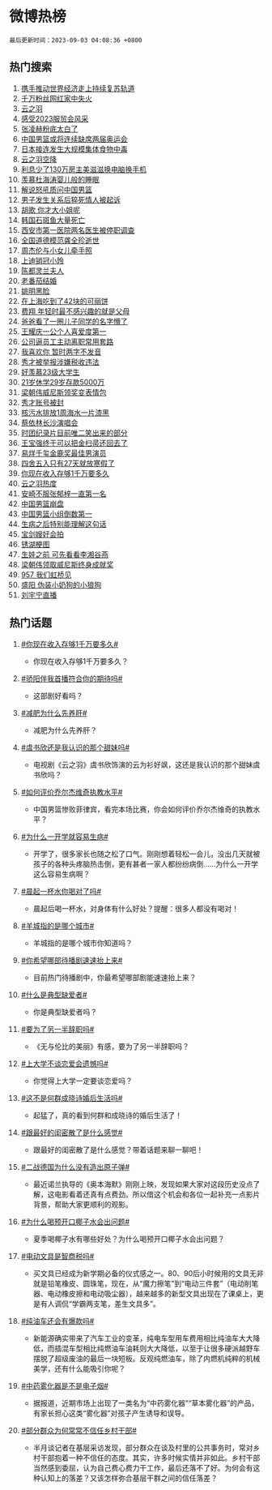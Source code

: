 # 微博热榜

`最后更新时间：2023-09-03 04:08:36 +0800`

## 热门搜索

1. [携手推动世界经济走上持续复苏轨道](https://m.weibo.cn/search?containerid=100103type%3D1%26t%3D10%26q%3D%23%E6%90%BA%E6%89%8B%E6%8E%A8%E5%8A%A8%E4%B8%96%E7%95%8C%E7%BB%8F%E6%B5%8E%E8%B5%B0%E4%B8%8A%E6%8C%81%E7%BB%AD%E5%A4%8D%E8%8B%8F%E8%BD%A8%E9%81%93%23&stream_entry_id=51&isnewpage=1&extparam=seat%3D1%26cate%3D10103%26dgr%3D0%26stream_entry_id%3D51%26c_type%3D51%26pos%3D0%26filter_type%3Drealtimehot%26display_time%3D1693685314%26pre_seqid%3D169368531464802721683&luicode=10000011&lfid=106003type%253D25%2526t%253D3%2526disable_hot%253D1%2526filter_type%253Drealtimehot)
1. [千万粉丝网红家中失火](https://m.weibo.cn/search?containerid=100103type%3D1%26t%3D10%26q%3D%23%E5%8D%83%E4%B8%87%E7%B2%89%E4%B8%9D%E7%BD%91%E7%BA%A2%E5%AE%B6%E4%B8%AD%E5%A4%B1%E7%81%AB%23&stream_entry_id=31&isnewpage=1&extparam=seat%3D1%26band_rank%3D1%26stream_entry_id%3D31%26lcate%3D5001%26c_type%3D31%26pos%3D0%26flag%3D2%26dgr%3D0%26q%3D%2523%25E5%258D%2583%25E4%25B8%2587%25E7%25B2%2589%25E4%25B8%259D%25E7%25BD%2591%25E7%25BA%25A2%25E5%25AE%25B6%25E4%25B8%25AD%25E5%25A4%25B1%25E7%2581%25AB%2523%26cate%3D5001%26realpos%3D1%26filter_type%3Drealtimehot%26display_time%3D1693685314%26pre_seqid%3D169368531464802721683&luicode=10000011&lfid=106003type%253D25%2526t%253D3%2526disable_hot%253D1%2526filter_type%253Drealtimehot)
1. [云之羽](https://m.weibo.cn/search?containerid=100103type%3D1%26t%3D10%26q%3D%E4%BA%91%E4%B9%8B%E7%BE%BD&stream_entry_id=31&isnewpage=1&extparam=seat%3D1%26band_rank%3D2%26stream_entry_id%3D31%26lcate%3D5001%26c_type%3D31%26pos%3D1%26flag%3D16%26dgr%3D0%26q%3D%25E4%25BA%2591%25E4%25B9%258B%25E7%25BE%25BD%26cate%3D5001%26realpos%3D2%26filter_type%3Drealtimehot%26display_time%3D1693685314%26pre_seqid%3D169368531464802721683&luicode=10000011&lfid=106003type%253D25%2526t%253D3%2526disable_hot%253D1%2526filter_type%253Drealtimehot)
1. [感受2023服贸会风采](https://m.weibo.cn/search?containerid=100103type%3D1%26t%3D10%26q%3D%23%E6%84%9F%E5%8F%972023%E6%9C%8D%E8%B4%B8%E4%BC%9A%E9%A3%8E%E9%87%87%23&stream_entry_id=31&isnewpage=1&extparam=seat%3D1%26band_rank%3D3%26stream_entry_id%3D31%26lcate%3D5001%26c_type%3D31%26pos%3D2%26flag%3D0%26dgr%3D0%26q%3D%2523%25E6%2584%259F%25E5%258F%25972023%25E6%259C%258D%25E8%25B4%25B8%25E4%25BC%259A%25E9%25A3%258E%25E9%2587%2587%2523%26cate%3D5001%26realpos%3D3%26filter_type%3Drealtimehot%26display_time%3D1693685314%26pre_seqid%3D169368531464802721683&luicode=10000011&lfid=106003type%253D25%2526t%253D3%2526disable_hot%253D1%2526filter_type%253Drealtimehot)
1. [张凌赫粉底太白了](https://m.weibo.cn/search?containerid=100103type%3D1%26t%3D10%26q%3D%E5%BC%A0%E5%87%8C%E8%B5%AB%E7%B2%89%E5%BA%95%E5%A4%AA%E7%99%BD%E4%BA%86&stream_entry_id=31&isnewpage=1&extparam=seat%3D1%26band_rank%3D4%26stream_entry_id%3D31%26lcate%3D5001%26c_type%3D31%26pos%3D3%26flag%3D0%26dgr%3D0%26q%3D%25E5%25BC%25A0%25E5%2587%258C%25E8%25B5%25AB%25E7%25B2%2589%25E5%25BA%2595%25E5%25A4%25AA%25E7%2599%25BD%25E4%25BA%2586%26cate%3D5001%26realpos%3D4%26filter_type%3Drealtimehot%26display_time%3D1693685314%26pre_seqid%3D169368531464802721683&luicode=10000011&lfid=106003type%253D25%2526t%253D3%2526disable_hot%253D1%2526filter_type%253Drealtimehot)
1. [中国男篮或将连续缺席两届奥运会](https://m.weibo.cn/search?containerid=100103type%3D1%26t%3D10%26q%3D%23%E4%B8%AD%E5%9B%BD%E7%94%B7%E7%AF%AE%E6%88%96%E5%B0%86%E8%BF%9E%E7%BB%AD%E7%BC%BA%E5%B8%AD%E4%B8%A4%E5%B1%8A%E5%A5%A5%E8%BF%90%E4%BC%9A%23&stream_entry_id=31&isnewpage=1&extparam=seat%3D1%26band_rank%3D5%26stream_entry_id%3D31%26lcate%3D5001%26c_type%3D31%26pos%3D4%26flag%3D0%26dgr%3D0%26q%3D%2523%25E4%25B8%25AD%25E5%259B%25BD%25E7%2594%25B7%25E7%25AF%25AE%25E6%2588%2596%25E5%25B0%2586%25E8%25BF%259E%25E7%25BB%25AD%25E7%25BC%25BA%25E5%25B8%25AD%25E4%25B8%25A4%25E5%25B1%258A%25E5%25A5%25A5%25E8%25BF%2590%25E4%25BC%259A%2523%26cate%3D5001%26realpos%3D5%26filter_type%3Drealtimehot%26display_time%3D1693685314%26pre_seqid%3D169368531464802721683&luicode=10000011&lfid=106003type%253D25%2526t%253D3%2526disable_hot%253D1%2526filter_type%253Drealtimehot)
1. [日本接连发生大规模集体食物中毒](https://m.weibo.cn/search?containerid=100103type%3D1%26t%3D10%26q%3D%23%E6%97%A5%E6%9C%AC%E6%8E%A5%E8%BF%9E%E5%8F%91%E7%94%9F%E5%A4%A7%E8%A7%84%E6%A8%A1%E9%9B%86%E4%BD%93%E9%A3%9F%E7%89%A9%E4%B8%AD%E6%AF%92%23&stream_entry_id=31&isnewpage=1&extparam=seat%3D1%26band_rank%3D6%26stream_entry_id%3D31%26lcate%3D5001%26c_type%3D31%26pos%3D5%26flag%3D0%26dgr%3D0%26q%3D%2523%25E6%2597%25A5%25E6%259C%25AC%25E6%258E%25A5%25E8%25BF%259E%25E5%258F%2591%25E7%2594%259F%25E5%25A4%25A7%25E8%25A7%2584%25E6%25A8%25A1%25E9%259B%2586%25E4%25BD%2593%25E9%25A3%259F%25E7%2589%25A9%25E4%25B8%25AD%25E6%25AF%2592%2523%26cate%3D5001%26realpos%3D6%26filter_type%3Drealtimehot%26display_time%3D1693685314%26pre_seqid%3D169368531464802721683&luicode=10000011&lfid=106003type%253D25%2526t%253D3%2526disable_hot%253D1%2526filter_type%253Drealtimehot)
1. [云之羽空降](https://m.weibo.cn/search?containerid=100103type%3D1%26t%3D10%26q%3D%E4%BA%91%E4%B9%8B%E7%BE%BD%E7%A9%BA%E9%99%8D&stream_entry_id=31&isnewpage=1&extparam=seat%3D1%26band_rank%3D7%26stream_entry_id%3D31%26lcate%3D5001%26c_type%3D31%26pos%3D6%26flag%3D16%26dgr%3D0%26q%3D%25E4%25BA%2591%25E4%25B9%258B%25E7%25BE%25BD%25E7%25A9%25BA%25E9%2599%258D%26cate%3D5001%26realpos%3D7%26filter_type%3Drealtimehot%26display_time%3D1693685314%26pre_seqid%3D169368531464802721683&luicode=10000011&lfid=106003type%253D25%2526t%253D3%2526disable_hot%253D1%2526filter_type%253Drealtimehot)
1. [利息少了130万房主美滋滋换电脑换手机](https://m.weibo.cn/search?containerid=100103type%3D1%26t%3D10%26q%3D%23%E5%88%A9%E6%81%AF%E5%B0%91%E4%BA%86130%E4%B8%87%E6%88%BF%E4%B8%BB%E7%BE%8E%E6%BB%8B%E6%BB%8B%E6%8D%A2%E7%94%B5%E8%84%91%E6%8D%A2%E6%89%8B%E6%9C%BA%23&stream_entry_id=31&isnewpage=1&extparam=seat%3D1%26band_rank%3D8%26stream_entry_id%3D31%26lcate%3D5001%26c_type%3D31%26pos%3D7%26flag%3D0%26dgr%3D0%26q%3D%2523%25E5%2588%25A9%25E6%2581%25AF%25E5%25B0%2591%25E4%25BA%2586130%25E4%25B8%2587%25E6%2588%25BF%25E4%25B8%25BB%25E7%25BE%258E%25E6%25BB%258B%25E6%25BB%258B%25E6%258D%25A2%25E7%2594%25B5%25E8%2584%2591%25E6%258D%25A2%25E6%2589%258B%25E6%259C%25BA%2523%26cate%3D5001%26realpos%3D8%26filter_type%3Drealtimehot%26display_time%3D1693685314%26pre_seqid%3D169368531464802721683&luicode=10000011&lfid=106003type%253D25%2526t%253D3%2526disable_hot%253D1%2526filter_type%253Drealtimehot)
1. [羡慕杜海涛婴儿般的睡眠](https://m.weibo.cn/search?containerid=100103type%3D1%26t%3D10%26q%3D%23%E7%BE%A1%E6%85%95%E6%9D%9C%E6%B5%B7%E6%B6%9B%E5%A9%B4%E5%84%BF%E8%88%AC%E7%9A%84%E7%9D%A1%E7%9C%A0%23&stream_entry_id=31&isnewpage=1&extparam=seat%3D1%26band_rank%3D9%26stream_entry_id%3D31%26lcate%3D5001%26c_type%3D31%26pos%3D8%26flag%3D0%26dgr%3D0%26q%3D%2523%25E7%25BE%25A1%25E6%2585%2595%25E6%259D%259C%25E6%25B5%25B7%25E6%25B6%259B%25E5%25A9%25B4%25E5%2584%25BF%25E8%2588%25AC%25E7%259A%2584%25E7%259D%25A1%25E7%259C%25A0%2523%26cate%3D5001%26realpos%3D9%26filter_type%3Drealtimehot%26display_time%3D1693685314%26pre_seqid%3D169368531464802721683&luicode=10000011&lfid=106003type%253D25%2526t%253D3%2526disable_hot%253D1%2526filter_type%253Drealtimehot)
1. [解说怒吼质问中国男篮](https://m.weibo.cn/search?containerid=100103type%3D1%26t%3D10%26q%3D%23%E8%A7%A3%E8%AF%B4%E6%80%92%E5%90%BC%E8%B4%A8%E9%97%AE%E4%B8%AD%E5%9B%BD%E7%94%B7%E7%AF%AE%23&stream_entry_id=31&isnewpage=1&extparam=seat%3D1%26band_rank%3D10%26stream_entry_id%3D31%26lcate%3D5001%26c_type%3D31%26pos%3D9%26flag%3D0%26dgr%3D0%26q%3D%2523%25E8%25A7%25A3%25E8%25AF%25B4%25E6%2580%2592%25E5%2590%25BC%25E8%25B4%25A8%25E9%2597%25AE%25E4%25B8%25AD%25E5%259B%25BD%25E7%2594%25B7%25E7%25AF%25AE%2523%26cate%3D5001%26realpos%3D10%26filter_type%3Drealtimehot%26display_time%3D1693685314%26pre_seqid%3D169368531464802721683&luicode=10000011&lfid=106003type%253D25%2526t%253D3%2526disable_hot%253D1%2526filter_type%253Drealtimehot)
1. [男子发生关系后猝死情人被起诉](https://m.weibo.cn/search?containerid=100103type%3D1%26t%3D10%26q%3D%23%E7%94%B7%E5%AD%90%E5%8F%91%E7%94%9F%E5%85%B3%E7%B3%BB%E5%90%8E%E7%8C%9D%E6%AD%BB%E6%83%85%E4%BA%BA%E8%A2%AB%E8%B5%B7%E8%AF%89%23&stream_entry_id=31&isnewpage=1&extparam=seat%3D1%26band_rank%3D11%26stream_entry_id%3D31%26lcate%3D5001%26c_type%3D31%26pos%3D10%26flag%3D2%26dgr%3D0%26q%3D%2523%25E7%2594%25B7%25E5%25AD%2590%25E5%258F%2591%25E7%2594%259F%25E5%2585%25B3%25E7%25B3%25BB%25E5%2590%258E%25E7%258C%259D%25E6%25AD%25BB%25E6%2583%2585%25E4%25BA%25BA%25E8%25A2%25AB%25E8%25B5%25B7%25E8%25AF%2589%2523%26cate%3D5001%26realpos%3D11%26filter_type%3Drealtimehot%26display_time%3D1693685314%26pre_seqid%3D169368531464802721683&luicode=10000011&lfid=106003type%253D25%2526t%253D3%2526disable_hot%253D1%2526filter_type%253Drealtimehot)
1. [胡歌 你才大小姐呢](https://m.weibo.cn/search?containerid=100103type%3D1%26t%3D10%26q%3D%E8%83%A1%E6%AD%8C+%E4%BD%A0%E6%89%8D%E5%A4%A7%E5%B0%8F%E5%A7%90%E5%91%A2&stream_entry_id=31&isnewpage=1&extparam=seat%3D1%26band_rank%3D12%26stream_entry_id%3D31%26lcate%3D5001%26c_type%3D31%26pos%3D11%26flag%3D2%26dgr%3D0%26q%3D%25E8%2583%25A1%25E6%25AD%258C%2520%25E4%25BD%25A0%25E6%2589%258D%25E5%25A4%25A7%25E5%25B0%258F%25E5%25A7%2590%25E5%2591%25A2%26cate%3D5001%26realpos%3D12%26filter_type%3Drealtimehot%26display_time%3D1693685314%26pre_seqid%3D169368531464802721683&luicode=10000011&lfid=106003type%253D25%2526t%253D3%2526disable_hot%253D1%2526filter_type%253Drealtimehot)
1. [韩国石斑鱼大量死亡](https://m.weibo.cn/search?containerid=100103type%3D1%26t%3D10%26q%3D%23%E9%9F%A9%E5%9B%BD%E7%9F%B3%E6%96%91%E9%B1%BC%E5%A4%A7%E9%87%8F%E6%AD%BB%E4%BA%A1%23&stream_entry_id=31&isnewpage=1&extparam=seat%3D1%26band_rank%3D13%26stream_entry_id%3D31%26lcate%3D5001%26c_type%3D31%26pos%3D12%26flag%3D2%26dgr%3D0%26q%3D%2523%25E9%259F%25A9%25E5%259B%25BD%25E7%259F%25B3%25E6%2596%2591%25E9%25B1%25BC%25E5%25A4%25A7%25E9%2587%258F%25E6%25AD%25BB%25E4%25BA%25A1%2523%26cate%3D5001%26realpos%3D13%26filter_type%3Drealtimehot%26display_time%3D1693685314%26pre_seqid%3D169368531464802721683&luicode=10000011&lfid=106003type%253D25%2526t%253D3%2526disable_hot%253D1%2526filter_type%253Drealtimehot)
1. [西安市第一医院两名医生被停职调查](https://m.weibo.cn/search?containerid=100103type%3D1%26t%3D10%26q%3D%23%E8%A5%BF%E5%AE%89%E5%B8%82%E7%AC%AC%E4%B8%80%E5%8C%BB%E9%99%A2%E4%B8%A4%E5%90%8D%E5%8C%BB%E7%94%9F%E8%A2%AB%E5%81%9C%E8%81%8C%E8%B0%83%E6%9F%A5%23&stream_entry_id=31&isnewpage=1&extparam=seat%3D1%26band_rank%3D14%26stream_entry_id%3D31%26lcate%3D5001%26c_type%3D31%26pos%3D13%26flag%3D0%26dgr%3D0%26q%3D%2523%25E8%25A5%25BF%25E5%25AE%2589%25E5%25B8%2582%25E7%25AC%25AC%25E4%25B8%2580%25E5%258C%25BB%25E9%2599%25A2%25E4%25B8%25A4%25E5%2590%258D%25E5%258C%25BB%25E7%2594%259F%25E8%25A2%25AB%25E5%2581%259C%25E8%2581%258C%25E8%25B0%2583%25E6%259F%25A5%2523%26cate%3D5001%26realpos%3D14%26filter_type%3Drealtimehot%26display_time%3D1693685314%26pre_seqid%3D169368531464802721683&luicode=10000011&lfid=106003type%253D25%2526t%253D3%2526disable_hot%253D1%2526filter_type%253Drealtimehot)
1. [全国道德模范龚全珍逝世](https://m.weibo.cn/search?containerid=100103type%3D1%26t%3D10%26q%3D%23%E5%85%A8%E5%9B%BD%E9%81%93%E5%BE%B7%E6%A8%A1%E8%8C%83%E9%BE%9A%E5%85%A8%E7%8F%8D%E9%80%9D%E4%B8%96%23&stream_entry_id=31&isnewpage=1&extparam=seat%3D1%26band_rank%3D15%26stream_entry_id%3D31%26lcate%3D5001%26c_type%3D31%26pos%3D14%26flag%3D0%26dgr%3D0%26q%3D%2523%25E5%2585%25A8%25E5%259B%25BD%25E9%2581%2593%25E5%25BE%25B7%25E6%25A8%25A1%25E8%258C%2583%25E9%25BE%259A%25E5%2585%25A8%25E7%258F%258D%25E9%2580%259D%25E4%25B8%2596%2523%26cate%3D5001%26realpos%3D15%26filter_type%3Drealtimehot%26display_time%3D1693685314%26pre_seqid%3D169368531464802721683&luicode=10000011&lfid=106003type%253D25%2526t%253D3%2526disable_hot%253D1%2526filter_type%253Drealtimehot)
1. [周杰伦与小女儿牵手照](https://m.weibo.cn/search?containerid=100103type%3D1%26t%3D10%26q%3D%E5%91%A8%E6%9D%B0%E4%BC%A6%E4%B8%8E%E5%B0%8F%E5%A5%B3%E5%84%BF%E7%89%B5%E6%89%8B%E7%85%A7&stream_entry_id=31&isnewpage=1&extparam=seat%3D1%26band_rank%3D16%26stream_entry_id%3D31%26lcate%3D5001%26c_type%3D31%26pos%3D15%26flag%3D2%26dgr%3D0%26q%3D%25E5%2591%25A8%25E6%259D%25B0%25E4%25BC%25A6%25E4%25B8%258E%25E5%25B0%258F%25E5%25A5%25B3%25E5%2584%25BF%25E7%2589%25B5%25E6%2589%258B%25E7%2585%25A7%26cate%3D5001%26realpos%3D16%26filter_type%3Drealtimehot%26display_time%3D1693685314%26pre_seqid%3D169368531464802721683&luicode=10000011&lfid=106003type%253D25%2526t%253D3%2526disable_hot%253D1%2526filter_type%253Drealtimehot)
1. [上迪销冠小玲](https://m.weibo.cn/search?containerid=100103type%3D1%26t%3D10%26q%3D%E4%B8%8A%E8%BF%AA%E9%94%80%E5%86%A0%E5%B0%8F%E7%8E%B2&stream_entry_id=31&isnewpage=1&extparam=seat%3D1%26band_rank%3D17%26stream_entry_id%3D31%26lcate%3D5001%26c_type%3D31%26pos%3D16%26flag%3D1%26dgr%3D0%26q%3D%25E4%25B8%258A%25E8%25BF%25AA%25E9%2594%2580%25E5%2586%25A0%25E5%25B0%258F%25E7%258E%25B2%26cate%3D5001%26realpos%3D17%26filter_type%3Drealtimehot%26display_time%3D1693685314%26pre_seqid%3D169368531464802721683&luicode=10000011&lfid=106003type%253D25%2526t%253D3%2526disable_hot%253D1%2526filter_type%253Drealtimehot)
1. [陈都灵兰夫人](https://m.weibo.cn/search?containerid=100103type%3D1%26t%3D10%26q%3D%23%E9%99%88%E9%83%BD%E7%81%B5%E5%85%B0%E5%A4%AB%E4%BA%BA%23&stream_entry_id=31&isnewpage=1&extparam=seat%3D1%26band_rank%3D18%26stream_entry_id%3D31%26lcate%3D5001%26c_type%3D31%26pos%3D17%26flag%3D0%26dgr%3D0%26q%3D%2523%25E9%2599%2588%25E9%2583%25BD%25E7%2581%25B5%25E5%2585%25B0%25E5%25A4%25AB%25E4%25BA%25BA%2523%26cate%3D5001%26realpos%3D18%26filter_type%3Drealtimehot%26display_time%3D1693685314%26pre_seqid%3D169368531464802721683&luicode=10000011&lfid=106003type%253D25%2526t%253D3%2526disable_hot%253D1%2526filter_type%253Drealtimehot)
1. [老番茄结婚](https://m.weibo.cn/search?containerid=100103type%3D1%26t%3D10%26q%3D%E8%80%81%E7%95%AA%E8%8C%84%E7%BB%93%E5%A9%9A&stream_entry_id=31&isnewpage=1&extparam=seat%3D1%26band_rank%3D19%26stream_entry_id%3D31%26lcate%3D5001%26c_type%3D31%26pos%3D18%26flag%3D0%26dgr%3D0%26q%3D%25E8%2580%2581%25E7%2595%25AA%25E8%258C%2584%25E7%25BB%2593%25E5%25A9%259A%26cate%3D5001%26realpos%3D19%26filter_type%3Drealtimehot%26display_time%3D1693685314%26pre_seqid%3D169368531464802721683&luicode=10000011&lfid=106003type%253D25%2526t%253D3%2526disable_hot%253D1%2526filter_type%253Drealtimehot)
1. [姚明黑脸](https://m.weibo.cn/search?containerid=100103type%3D1%26t%3D10%26q%3D%23%E5%A7%9A%E6%98%8E%E9%BB%91%E8%84%B8%23&stream_entry_id=31&isnewpage=1&extparam=seat%3D1%26band_rank%3D20%26stream_entry_id%3D31%26lcate%3D5001%26c_type%3D31%26pos%3D19%26flag%3D0%26dgr%3D0%26q%3D%2523%25E5%25A7%259A%25E6%2598%258E%25E9%25BB%2591%25E8%2584%25B8%2523%26cate%3D5001%26realpos%3D20%26filter_type%3Drealtimehot%26display_time%3D1693685314%26pre_seqid%3D169368531464802721683&luicode=10000011&lfid=106003type%253D25%2526t%253D3%2526disable_hot%253D1%2526filter_type%253Drealtimehot)
1. [在上海吃到了42块的可丽饼](https://m.weibo.cn/search?containerid=100103type%3D1%26t%3D10%26q%3D%E5%9C%A8%E4%B8%8A%E6%B5%B7%E5%90%83%E5%88%B0%E4%BA%8642%E5%9D%97%E7%9A%84%E5%8F%AF%E4%B8%BD%E9%A5%BC&stream_entry_id=31&isnewpage=1&extparam=seat%3D1%26band_rank%3D21%26stream_entry_id%3D31%26lcate%3D5001%26c_type%3D31%26pos%3D20%26flag%3D0%26dgr%3D0%26q%3D%25E5%259C%25A8%25E4%25B8%258A%25E6%25B5%25B7%25E5%2590%2583%25E5%2588%25B0%25E4%25BA%258642%25E5%259D%2597%25E7%259A%2584%25E5%258F%25AF%25E4%25B8%25BD%25E9%25A5%25BC%26cate%3D5001%26realpos%3D21%26filter_type%3Drealtimehot%26display_time%3D1693685314%26pre_seqid%3D169368531464802721683&luicode=10000011&lfid=106003type%253D25%2526t%253D3%2526disable_hot%253D1%2526filter_type%253Drealtimehot)
1. [费翔 年轻时最不感兴趣的就是父母](https://m.weibo.cn/search?containerid=100103type%3D1%26t%3D10%26q%3D%E8%B4%B9%E7%BF%94+%E5%B9%B4%E8%BD%BB%E6%97%B6%E6%9C%80%E4%B8%8D%E6%84%9F%E5%85%B4%E8%B6%A3%E7%9A%84%E5%B0%B1%E6%98%AF%E7%88%B6%E6%AF%8D&stream_entry_id=31&isnewpage=1&extparam=seat%3D1%26band_rank%3D22%26stream_entry_id%3D31%26lcate%3D5001%26c_type%3D31%26pos%3D21%26flag%3D1%26dgr%3D0%26q%3D%25E8%25B4%25B9%25E7%25BF%2594%2520%25E5%25B9%25B4%25E8%25BD%25BB%25E6%2597%25B6%25E6%259C%2580%25E4%25B8%258D%25E6%2584%259F%25E5%2585%25B4%25E8%25B6%25A3%25E7%259A%2584%25E5%25B0%25B1%25E6%2598%25AF%25E7%2588%25B6%25E6%25AF%258D%26cate%3D5001%26realpos%3D22%26filter_type%3Drealtimehot%26display_time%3D1693685314%26pre_seqid%3D169368531464802721683&luicode=10000011&lfid=106003type%253D25%2526t%253D3%2526disable_hot%253D1%2526filter_type%253Drealtimehot)
1. [爸爸看了一圈儿子同学的名字懵了](https://m.weibo.cn/search?containerid=100103type%3D1%26t%3D10%26q%3D%23%E7%88%B8%E7%88%B8%E7%9C%8B%E4%BA%86%E4%B8%80%E5%9C%88%E5%84%BF%E5%AD%90%E5%90%8C%E5%AD%A6%E7%9A%84%E5%90%8D%E5%AD%97%E6%87%B5%E4%BA%86%23&stream_entry_id=31&isnewpage=1&extparam=seat%3D1%26band_rank%3D23%26stream_entry_id%3D31%26lcate%3D5001%26c_type%3D31%26pos%3D22%26flag%3D0%26dgr%3D0%26q%3D%2523%25E7%2588%25B8%25E7%2588%25B8%25E7%259C%258B%25E4%25BA%2586%25E4%25B8%2580%25E5%259C%2588%25E5%2584%25BF%25E5%25AD%2590%25E5%2590%258C%25E5%25AD%25A6%25E7%259A%2584%25E5%2590%258D%25E5%25AD%2597%25E6%2587%25B5%25E4%25BA%2586%2523%26cate%3D5001%26realpos%3D23%26filter_type%3Drealtimehot%26display_time%3D1693685314%26pre_seqid%3D169368531464802721683&luicode=10000011&lfid=106003type%253D25%2526t%253D3%2526disable_hot%253D1%2526filter_type%253Drealtimehot)
1. [王耀庆一公个人喜爱度第一](https://m.weibo.cn/search?containerid=100103type%3D1%26t%3D10%26q%3D%23%E7%8E%8B%E8%80%80%E5%BA%86%E4%B8%80%E5%85%AC%E4%B8%AA%E4%BA%BA%E5%96%9C%E7%88%B1%E5%BA%A6%E7%AC%AC%E4%B8%80%23&stream_entry_id=31&isnewpage=1&extparam=seat%3D1%26band_rank%3D24%26stream_entry_id%3D31%26lcate%3D5001%26c_type%3D31%26pos%3D23%26flag%3D1%26dgr%3D0%26q%3D%2523%25E7%258E%258B%25E8%2580%2580%25E5%25BA%2586%25E4%25B8%2580%25E5%2585%25AC%25E4%25B8%25AA%25E4%25BA%25BA%25E5%2596%259C%25E7%2588%25B1%25E5%25BA%25A6%25E7%25AC%25AC%25E4%25B8%2580%2523%26cate%3D5001%26realpos%3D24%26filter_type%3Drealtimehot%26display_time%3D1693685314%26pre_seqid%3D169368531464802721683&luicode=10000011&lfid=106003type%253D25%2526t%253D3%2526disable_hot%253D1%2526filter_type%253Drealtimehot)
1. [公司逼员工主动离职常用套路](https://m.weibo.cn/search?containerid=100103type%3D1%26t%3D10%26q%3D%E5%85%AC%E5%8F%B8%E9%80%BC%E5%91%98%E5%B7%A5%E4%B8%BB%E5%8A%A8%E7%A6%BB%E8%81%8C%E5%B8%B8%E7%94%A8%E5%A5%97%E8%B7%AF&stream_entry_id=31&isnewpage=1&extparam=seat%3D1%26band_rank%3D25%26stream_entry_id%3D31%26lcate%3D5001%26c_type%3D31%26pos%3D24%26flag%3D0%26dgr%3D0%26q%3D%25E5%2585%25AC%25E5%258F%25B8%25E9%2580%25BC%25E5%2591%2598%25E5%25B7%25A5%25E4%25B8%25BB%25E5%258A%25A8%25E7%25A6%25BB%25E8%2581%258C%25E5%25B8%25B8%25E7%2594%25A8%25E5%25A5%2597%25E8%25B7%25AF%26cate%3D5001%26realpos%3D25%26filter_type%3Drealtimehot%26display_time%3D1693685314%26pre_seqid%3D169368531464802721683&luicode=10000011&lfid=106003type%253D25%2526t%253D3%2526disable_hot%253D1%2526filter_type%253Drealtimehot)
1. [我喜欢你 暂时两字不发音](https://m.weibo.cn/search?containerid=100103type%3D1%26t%3D10%26q%3D%E6%88%91%E5%96%9C%E6%AC%A2%E4%BD%A0+%E6%9A%82%E6%97%B6%E4%B8%A4%E5%AD%97%E4%B8%8D%E5%8F%91%E9%9F%B3&stream_entry_id=31&isnewpage=1&extparam=seat%3D1%26band_rank%3D26%26stream_entry_id%3D31%26lcate%3D5001%26c_type%3D31%26pos%3D25%26flag%3D0%26dgr%3D0%26q%3D%25E6%2588%2591%25E5%2596%259C%25E6%25AC%25A2%25E4%25BD%25A0%2520%25E6%259A%2582%25E6%2597%25B6%25E4%25B8%25A4%25E5%25AD%2597%25E4%25B8%258D%25E5%258F%2591%25E9%259F%25B3%26cate%3D5001%26realpos%3D26%26filter_type%3Drealtimehot%26display_time%3D1693685314%26pre_seqid%3D169368531464802721683&luicode=10000011&lfid=106003type%253D25%2526t%253D3%2526disable_hot%253D1%2526filter_type%253Drealtimehot)
1. [秀才被举报涉嫌税收违法](https://m.weibo.cn/search?containerid=100103type%3D1%26t%3D10%26q%3D%23%E7%A7%80%E6%89%8D%E8%A2%AB%E4%B8%BE%E6%8A%A5%E6%B6%89%E5%AB%8C%E7%A8%8E%E6%94%B6%E8%BF%9D%E6%B3%95%23&stream_entry_id=31&isnewpage=1&extparam=seat%3D1%26band_rank%3D27%26stream_entry_id%3D31%26lcate%3D5001%26c_type%3D31%26pos%3D26%26flag%3D0%26dgr%3D0%26q%3D%2523%25E7%25A7%2580%25E6%2589%258D%25E8%25A2%25AB%25E4%25B8%25BE%25E6%258A%25A5%25E6%25B6%2589%25E5%25AB%258C%25E7%25A8%258E%25E6%2594%25B6%25E8%25BF%259D%25E6%25B3%2595%2523%26cate%3D5001%26realpos%3D27%26filter_type%3Drealtimehot%26display_time%3D1693685314%26pre_seqid%3D169368531464802721683&luicode=10000011&lfid=106003type%253D25%2526t%253D3%2526disable_hot%253D1%2526filter_type%253Drealtimehot)
1. [好羡慕23级大学生](https://m.weibo.cn/search?containerid=100103type%3D1%26t%3D10%26q%3D%E5%A5%BD%E7%BE%A1%E6%85%9523%E7%BA%A7%E5%A4%A7%E5%AD%A6%E7%94%9F&stream_entry_id=31&isnewpage=1&extparam=seat%3D1%26band_rank%3D28%26stream_entry_id%3D31%26lcate%3D5001%26c_type%3D31%26pos%3D27%26flag%3D0%26dgr%3D0%26q%3D%25E5%25A5%25BD%25E7%25BE%25A1%25E6%2585%259523%25E7%25BA%25A7%25E5%25A4%25A7%25E5%25AD%25A6%25E7%2594%259F%26cate%3D5001%26realpos%3D28%26filter_type%3Drealtimehot%26display_time%3D1693685314%26pre_seqid%3D169368531464802721683&luicode=10000011&lfid=106003type%253D25%2526t%253D3%2526disable_hot%253D1%2526filter_type%253Drealtimehot)
1. [21岁休学29岁存款5000万](https://m.weibo.cn/search?containerid=100103type%3D1%26t%3D10%26q%3D21%E5%B2%81%E4%BC%91%E5%AD%A629%E5%B2%81%E5%AD%98%E6%AC%BE5000%E4%B8%87&stream_entry_id=31&isnewpage=1&extparam=seat%3D1%26band_rank%3D29%26stream_entry_id%3D31%26lcate%3D5001%26c_type%3D31%26pos%3D28%26flag%3D0%26dgr%3D0%26q%3D21%25E5%25B2%2581%25E4%25BC%2591%25E5%25AD%25A629%25E5%25B2%2581%25E5%25AD%2598%25E6%25AC%25BE5000%25E4%25B8%2587%26cate%3D5001%26realpos%3D29%26filter_type%3Drealtimehot%26display_time%3D1693685314%26pre_seqid%3D169368531464802721683&luicode=10000011&lfid=106003type%253D25%2526t%253D3%2526disable_hot%253D1%2526filter_type%253Drealtimehot)
1. [梁朝伟威尼斯领奖变表情包](https://m.weibo.cn/search?containerid=100103type%3D1%26t%3D10%26q%3D%23%E6%A2%81%E6%9C%9D%E4%BC%9F%E5%A8%81%E5%B0%BC%E6%96%AF%E9%A2%86%E5%A5%96%E5%8F%98%E8%A1%A8%E6%83%85%E5%8C%85%23&stream_entry_id=31&isnewpage=1&extparam=seat%3D1%26band_rank%3D30%26stream_entry_id%3D31%26lcate%3D5001%26c_type%3D31%26pos%3D29%26flag%3D0%26dgr%3D0%26q%3D%2523%25E6%25A2%2581%25E6%259C%259D%25E4%25BC%259F%25E5%25A8%2581%25E5%25B0%25BC%25E6%2596%25AF%25E9%25A2%2586%25E5%25A5%2596%25E5%258F%2598%25E8%25A1%25A8%25E6%2583%2585%25E5%258C%2585%2523%26cate%3D5001%26realpos%3D30%26filter_type%3Drealtimehot%26display_time%3D1693685314%26pre_seqid%3D169368531464802721683&luicode=10000011&lfid=106003type%253D25%2526t%253D3%2526disable_hot%253D1%2526filter_type%253Drealtimehot)
1. [秀才账号被封](https://m.weibo.cn/search?containerid=100103type%3D1%26t%3D10%26q%3D%23%E7%A7%80%E6%89%8D%E8%B4%A6%E5%8F%B7%E8%A2%AB%E5%B0%81%23&stream_entry_id=31&isnewpage=1&extparam=seat%3D1%26band_rank%3D31%26stream_entry_id%3D31%26lcate%3D5001%26c_type%3D31%26pos%3D30%26flag%3D0%26dgr%3D0%26q%3D%2523%25E7%25A7%2580%25E6%2589%258D%25E8%25B4%25A6%25E5%258F%25B7%25E8%25A2%25AB%25E5%25B0%2581%2523%26cate%3D5001%26realpos%3D31%26filter_type%3Drealtimehot%26display_time%3D1693685314%26pre_seqid%3D169368531464802721683&luicode=10000011&lfid=106003type%253D25%2526t%253D3%2526disable_hot%253D1%2526filter_type%253Drealtimehot)
1. [核污水排放1周海水一片漆黑](https://m.weibo.cn/search?containerid=100103type%3D1%26t%3D10%26q%3D%23%E6%A0%B8%E6%B1%A1%E6%B0%B4%E6%8E%92%E6%94%BE1%E5%91%A8%E6%B5%B7%E6%B0%B4%E4%B8%80%E7%89%87%E6%BC%86%E9%BB%91%23&stream_entry_id=31&isnewpage=1&extparam=seat%3D1%26band_rank%3D32%26stream_entry_id%3D31%26lcate%3D5001%26c_type%3D31%26pos%3D31%26flag%3D0%26dgr%3D0%26q%3D%2523%25E6%25A0%25B8%25E6%25B1%25A1%25E6%25B0%25B4%25E6%258E%2592%25E6%2594%25BE1%25E5%2591%25A8%25E6%25B5%25B7%25E6%25B0%25B4%25E4%25B8%2580%25E7%2589%2587%25E6%25BC%2586%25E9%25BB%2591%2523%26cate%3D5001%26realpos%3D32%26filter_type%3Drealtimehot%26display_time%3D1693685314%26pre_seqid%3D169368531464802721683&luicode=10000011&lfid=106003type%253D25%2526t%253D3%2526disable_hot%253D1%2526filter_type%253Drealtimehot)
1. [蔡依林长沙演唱会](https://m.weibo.cn/search?containerid=100103type%3D1%26t%3D10%26q%3D%23%E8%94%A1%E4%BE%9D%E6%9E%97%E9%95%BF%E6%B2%99%E6%BC%94%E5%94%B1%E4%BC%9A%23&stream_entry_id=31&isnewpage=1&extparam=seat%3D1%26band_rank%3D33%26stream_entry_id%3D31%26lcate%3D5001%26c_type%3D31%26pos%3D32%26flag%3D1%26dgr%3D0%26q%3D%2523%25E8%2594%25A1%25E4%25BE%259D%25E6%259E%2597%25E9%2595%25BF%25E6%25B2%2599%25E6%25BC%2594%25E5%2594%25B1%25E4%25BC%259A%2523%26cate%3D5001%26realpos%3D33%26filter_type%3Drealtimehot%26display_time%3D1693685314%26pre_seqid%3D169368531464802721683&luicode=10000011&lfid=106003type%253D25%2526t%253D3%2526disable_hot%253D1%2526filter_type%253Drealtimehot)
1. [时团纪录片目前唯二笑出来的部分](https://m.weibo.cn/search?containerid=100103type%3D1%26t%3D10%26q%3D%E6%97%B6%E5%9B%A2%E7%BA%AA%E5%BD%95%E7%89%87%E7%9B%AE%E5%89%8D%E5%94%AF%E4%BA%8C%E7%AC%91%E5%87%BA%E6%9D%A5%E7%9A%84%E9%83%A8%E5%88%86&stream_entry_id=31&isnewpage=1&extparam=seat%3D1%26band_rank%3D34%26stream_entry_id%3D31%26lcate%3D5001%26c_type%3D31%26pos%3D33%26flag%3D0%26dgr%3D0%26q%3D%25E6%2597%25B6%25E5%259B%25A2%25E7%25BA%25AA%25E5%25BD%2595%25E7%2589%2587%25E7%259B%25AE%25E5%2589%258D%25E5%2594%25AF%25E4%25BA%258C%25E7%25AC%2591%25E5%2587%25BA%25E6%259D%25A5%25E7%259A%2584%25E9%2583%25A8%25E5%2588%2586%26cate%3D5001%26realpos%3D34%26filter_type%3Drealtimehot%26display_time%3D1693685314%26pre_seqid%3D169368531464802721683&luicode=10000011&lfid=106003type%253D25%2526t%253D3%2526disable_hot%253D1%2526filter_type%253Drealtimehot)
1. [王宝强终于可以把金扫帚还回去了](https://m.weibo.cn/search?containerid=100103type%3D1%26t%3D10%26q%3D%23%E7%8E%8B%E5%AE%9D%E5%BC%BA%E7%BB%88%E4%BA%8E%E5%8F%AF%E4%BB%A5%E6%8A%8A%E9%87%91%E6%89%AB%E5%B8%9A%E8%BF%98%E5%9B%9E%E5%8E%BB%E4%BA%86%23&stream_entry_id=31&isnewpage=1&extparam=seat%3D1%26band_rank%3D35%26stream_entry_id%3D31%26lcate%3D5001%26c_type%3D31%26pos%3D34%26flag%3D0%26dgr%3D0%26q%3D%2523%25E7%258E%258B%25E5%25AE%259D%25E5%25BC%25BA%25E7%25BB%2588%25E4%25BA%258E%25E5%258F%25AF%25E4%25BB%25A5%25E6%258A%258A%25E9%2587%2591%25E6%2589%25AB%25E5%25B8%259A%25E8%25BF%2598%25E5%259B%259E%25E5%258E%25BB%25E4%25BA%2586%2523%26cate%3D5001%26realpos%3D35%26filter_type%3Drealtimehot%26display_time%3D1693685314%26pre_seqid%3D169368531464802721683&luicode=10000011&lfid=106003type%253D25%2526t%253D3%2526disable_hot%253D1%2526filter_type%253Drealtimehot)
1. [易烊千玺金鹿奖最佳男演员](https://m.weibo.cn/search?containerid=100103type%3D1%26t%3D10%26q%3D%23%E6%98%93%E7%83%8A%E5%8D%83%E7%8E%BA%E9%87%91%E9%B9%BF%E5%A5%96%E6%9C%80%E4%BD%B3%E7%94%B7%E6%BC%94%E5%91%98%23&stream_entry_id=31&isnewpage=1&extparam=seat%3D1%26band_rank%3D36%26stream_entry_id%3D31%26lcate%3D5001%26c_type%3D31%26pos%3D35%26flag%3D0%26dgr%3D0%26q%3D%2523%25E6%2598%2593%25E7%2583%258A%25E5%258D%2583%25E7%258E%25BA%25E9%2587%2591%25E9%25B9%25BF%25E5%25A5%2596%25E6%259C%2580%25E4%25BD%25B3%25E7%2594%25B7%25E6%25BC%2594%25E5%2591%2598%2523%26cate%3D5001%26realpos%3D36%26filter_type%3Drealtimehot%26display_time%3D1693685314%26pre_seqid%3D169368531464802721683&luicode=10000011&lfid=106003type%253D25%2526t%253D3%2526disable_hot%253D1%2526filter_type%253Drealtimehot)
1. [四舍五入只有27天就放寒假了](https://m.weibo.cn/search?containerid=100103type%3D1%26t%3D10%26q%3D%23%E5%9B%9B%E8%88%8D%E4%BA%94%E5%85%A5%E5%8F%AA%E6%9C%8927%E5%A4%A9%E5%B0%B1%E6%94%BE%E5%AF%92%E5%81%87%E4%BA%86%23&stream_entry_id=31&isnewpage=1&extparam=seat%3D1%26band_rank%3D37%26stream_entry_id%3D31%26lcate%3D5001%26c_type%3D31%26pos%3D36%26flag%3D0%26dgr%3D0%26q%3D%2523%25E5%259B%259B%25E8%2588%258D%25E4%25BA%2594%25E5%2585%25A5%25E5%258F%25AA%25E6%259C%258927%25E5%25A4%25A9%25E5%25B0%25B1%25E6%2594%25BE%25E5%25AF%2592%25E5%2581%2587%25E4%25BA%2586%2523%26cate%3D5001%26realpos%3D37%26filter_type%3Drealtimehot%26display_time%3D1693685314%26pre_seqid%3D169368531464802721683&luicode=10000011&lfid=106003type%253D25%2526t%253D3%2526disable_hot%253D1%2526filter_type%253Drealtimehot)
1. [你现在收入存够1千万要多久](https://m.weibo.cn/search?containerid=100103type%3D1%26t%3D10%26q%3D%23%E4%BD%A0%E7%8E%B0%E5%9C%A8%E6%94%B6%E5%85%A5%E5%AD%98%E5%A4%9F1%E5%8D%83%E4%B8%87%E8%A6%81%E5%A4%9A%E4%B9%85%23&stream_entry_id=31&isnewpage=1&extparam=seat%3D1%26band_rank%3D38%26stream_entry_id%3D31%26lcate%3D5001%26c_type%3D31%26pos%3D37%26flag%3D0%26dgr%3D0%26q%3D%2523%25E4%25BD%25A0%25E7%258E%25B0%25E5%259C%25A8%25E6%2594%25B6%25E5%2585%25A5%25E5%25AD%2598%25E5%25A4%259F1%25E5%258D%2583%25E4%25B8%2587%25E8%25A6%2581%25E5%25A4%259A%25E4%25B9%2585%2523%26cate%3D5001%26realpos%3D38%26filter_type%3Drealtimehot%26display_time%3D1693685314%26pre_seqid%3D169368531464802721683&luicode=10000011&lfid=106003type%253D25%2526t%253D3%2526disable_hot%253D1%2526filter_type%253Drealtimehot)
1. [云之羽热度](https://m.weibo.cn/search?containerid=100103type%3D1%26t%3D10%26q%3D%E4%BA%91%E4%B9%8B%E7%BE%BD%E7%83%AD%E5%BA%A6&stream_entry_id=31&isnewpage=1&extparam=seat%3D1%26band_rank%3D39%26stream_entry_id%3D31%26lcate%3D5001%26c_type%3D31%26pos%3D38%26flag%3D0%26dgr%3D0%26q%3D%25E4%25BA%2591%25E4%25B9%258B%25E7%25BE%25BD%25E7%2583%25AD%25E5%25BA%25A6%26cate%3D5001%26realpos%3D39%26filter_type%3Drealtimehot%26display_time%3D1693685314%26pre_seqid%3D169368531464802721683&luicode=10000011&lfid=106003type%253D25%2526t%253D3%2526disable_hot%253D1%2526filter_type%253Drealtimehot)
1. [安崎不服张郁梓一直第一名](https://m.weibo.cn/search?containerid=100103type%3D1%26t%3D10%26q%3D%23%E5%AE%89%E5%B4%8E%E4%B8%8D%E6%9C%8D%E5%BC%A0%E9%83%81%E6%A2%93%E4%B8%80%E7%9B%B4%E7%AC%AC%E4%B8%80%E5%90%8D%23&stream_entry_id=31&isnewpage=1&extparam=seat%3D1%26band_rank%3D40%26stream_entry_id%3D31%26lcate%3D5001%26c_type%3D31%26pos%3D39%26flag%3D0%26dgr%3D0%26q%3D%2523%25E5%25AE%2589%25E5%25B4%258E%25E4%25B8%258D%25E6%259C%258D%25E5%25BC%25A0%25E9%2583%2581%25E6%25A2%2593%25E4%25B8%2580%25E7%259B%25B4%25E7%25AC%25AC%25E4%25B8%2580%25E5%2590%258D%2523%26cate%3D5001%26realpos%3D40%26filter_type%3Drealtimehot%26display_time%3D1693685314%26pre_seqid%3D169368531464802721683&luicode=10000011&lfid=106003type%253D25%2526t%253D3%2526disable_hot%253D1%2526filter_type%253Drealtimehot)
1. [中国男篮崩盘](https://m.weibo.cn/search?containerid=100103type%3D1%26t%3D10%26q%3D%23%E4%B8%AD%E5%9B%BD%E7%94%B7%E7%AF%AE%E5%B4%A9%E7%9B%98%23&stream_entry_id=31&isnewpage=1&extparam=seat%3D1%26band_rank%3D41%26stream_entry_id%3D31%26lcate%3D5001%26c_type%3D31%26pos%3D40%26flag%3D0%26dgr%3D0%26q%3D%2523%25E4%25B8%25AD%25E5%259B%25BD%25E7%2594%25B7%25E7%25AF%25AE%25E5%25B4%25A9%25E7%259B%2598%2523%26cate%3D5001%26realpos%3D41%26filter_type%3Drealtimehot%26display_time%3D1693685314%26pre_seqid%3D169368531464802721683&luicode=10000011&lfid=106003type%253D25%2526t%253D3%2526disable_hot%253D1%2526filter_type%253Drealtimehot)
1. [中国男篮小组倒数第一](https://m.weibo.cn/search?containerid=100103type%3D1%26t%3D10%26q%3D%23%E4%B8%AD%E5%9B%BD%E7%94%B7%E7%AF%AE%E5%B0%8F%E7%BB%84%E5%80%92%E6%95%B0%E7%AC%AC%E4%B8%80%23&stream_entry_id=31&isnewpage=1&extparam=seat%3D1%26band_rank%3D42%26stream_entry_id%3D31%26lcate%3D5001%26c_type%3D31%26pos%3D41%26flag%3D0%26dgr%3D0%26q%3D%2523%25E4%25B8%25AD%25E5%259B%25BD%25E7%2594%25B7%25E7%25AF%25AE%25E5%25B0%258F%25E7%25BB%2584%25E5%2580%2592%25E6%2595%25B0%25E7%25AC%25AC%25E4%25B8%2580%2523%26cate%3D5001%26realpos%3D42%26filter_type%3Drealtimehot%26display_time%3D1693685314%26pre_seqid%3D169368531464802721683&luicode=10000011&lfid=106003type%253D25%2526t%253D3%2526disable_hot%253D1%2526filter_type%253Drealtimehot)
1. [生病之后特别能理解这句话](https://m.weibo.cn/search?containerid=100103type%3D1%26t%3D10%26q%3D%E7%94%9F%E7%97%85%E4%B9%8B%E5%90%8E%E7%89%B9%E5%88%AB%E8%83%BD%E7%90%86%E8%A7%A3%E8%BF%99%E5%8F%A5%E8%AF%9D&stream_entry_id=31&isnewpage=1&extparam=seat%3D1%26band_rank%3D43%26stream_entry_id%3D31%26lcate%3D5001%26c_type%3D31%26pos%3D42%26flag%3D0%26dgr%3D0%26q%3D%25E7%2594%259F%25E7%2597%2585%25E4%25B9%258B%25E5%2590%258E%25E7%2589%25B9%25E5%2588%25AB%25E8%2583%25BD%25E7%2590%2586%25E8%25A7%25A3%25E8%25BF%2599%25E5%258F%25A5%25E8%25AF%259D%26cate%3D5001%26realpos%3D43%26filter_type%3Drealtimehot%26display_time%3D1693685314%26pre_seqid%3D169368531464802721683&luicode=10000011&lfid=106003type%253D25%2526t%253D3%2526disable_hot%253D1%2526filter_type%253Drealtimehot)
1. [宝剑嫂好会拍](https://m.weibo.cn/search?containerid=100103type%3D1%26t%3D10%26q%3D%E5%AE%9D%E5%89%91%E5%AB%82%E5%A5%BD%E4%BC%9A%E6%8B%8D&stream_entry_id=31&isnewpage=1&extparam=seat%3D1%26band_rank%3D44%26stream_entry_id%3D31%26lcate%3D5001%26c_type%3D31%26pos%3D43%26flag%3D0%26dgr%3D0%26q%3D%25E5%25AE%259D%25E5%2589%2591%25E5%25AB%2582%25E5%25A5%25BD%25E4%25BC%259A%25E6%258B%258D%26cate%3D5001%26realpos%3D44%26filter_type%3Drealtimehot%26display_time%3D1693685314%26pre_seqid%3D169368531464802721683&luicode=10000011&lfid=106003type%253D25%2526t%253D3%2526disable_hot%253D1%2526filter_type%253Drealtimehot)
1. [锈湖梗图](https://m.weibo.cn/search?containerid=100103type%3D1%26t%3D10%26q%3D%E9%94%88%E6%B9%96%E6%A2%97%E5%9B%BE&stream_entry_id=31&isnewpage=1&extparam=seat%3D1%26band_rank%3D45%26stream_entry_id%3D31%26lcate%3D5001%26c_type%3D31%26pos%3D44%26flag%3D1%26dgr%3D0%26q%3D%25E9%2594%2588%25E6%25B9%2596%25E6%25A2%2597%25E5%259B%25BE%26cate%3D5001%26realpos%3D45%26filter_type%3Drealtimehot%26display_time%3D1693685314%26pre_seqid%3D169368531464802721683&luicode=10000011&lfid=106003type%253D25%2526t%253D3%2526disable_hot%253D1%2526filter_type%253Drealtimehot)
1. [生娃之前 可先看看李湘谷燕](https://m.weibo.cn/search?containerid=100103type%3D1%26t%3D10%26q%3D%E7%94%9F%E5%A8%83%E4%B9%8B%E5%89%8D+%E5%8F%AF%E5%85%88%E7%9C%8B%E7%9C%8B%E6%9D%8E%E6%B9%98%E8%B0%B7%E7%87%95&stream_entry_id=31&isnewpage=1&extparam=seat%3D1%26band_rank%3D46%26stream_entry_id%3D31%26lcate%3D5001%26c_type%3D31%26pos%3D45%26flag%3D0%26dgr%3D0%26q%3D%25E7%2594%259F%25E5%25A8%2583%25E4%25B9%258B%25E5%2589%258D%2520%25E5%258F%25AF%25E5%2585%2588%25E7%259C%258B%25E7%259C%258B%25E6%259D%258E%25E6%25B9%2598%25E8%25B0%25B7%25E7%2587%2595%26cate%3D5001%26realpos%3D46%26filter_type%3Drealtimehot%26display_time%3D1693685314%26pre_seqid%3D169368531464802721683&luicode=10000011&lfid=106003type%253D25%2526t%253D3%2526disable_hot%253D1%2526filter_type%253Drealtimehot)
1. [梁朝伟领取威尼斯终身成就奖](https://m.weibo.cn/search?containerid=100103type%3D1%26t%3D10%26q%3D%23%E6%A2%81%E6%9C%9D%E4%BC%9F%E9%A2%86%E5%8F%96%E5%A8%81%E5%B0%BC%E6%96%AF%E7%BB%88%E8%BA%AB%E6%88%90%E5%B0%B1%E5%A5%96%23&stream_entry_id=31&isnewpage=1&extparam=seat%3D1%26band_rank%3D47%26stream_entry_id%3D31%26lcate%3D5001%26c_type%3D31%26pos%3D46%26flag%3D0%26dgr%3D0%26q%3D%2523%25E6%25A2%2581%25E6%259C%259D%25E4%25BC%259F%25E9%25A2%2586%25E5%258F%2596%25E5%25A8%2581%25E5%25B0%25BC%25E6%2596%25AF%25E7%25BB%2588%25E8%25BA%25AB%25E6%2588%2590%25E5%25B0%25B1%25E5%25A5%2596%2523%26cate%3D5001%26realpos%3D47%26filter_type%3Drealtimehot%26display_time%3D1693685314%26pre_seqid%3D169368531464802721683&luicode=10000011&lfid=106003type%253D25%2526t%253D3%2526disable_hot%253D1%2526filter_type%253Drealtimehot)
1. [957 我们虹桥见](https://m.weibo.cn/search?containerid=100103type%3D1%26t%3D10%26q%3D957+%E6%88%91%E4%BB%AC%E8%99%B9%E6%A1%A5%E8%A7%81&stream_entry_id=31&isnewpage=1&extparam=seat%3D1%26band_rank%3D48%26stream_entry_id%3D31%26lcate%3D5001%26c_type%3D31%26pos%3D47%26flag%3D0%26dgr%3D0%26q%3D957%2520%25E6%2588%2591%25E4%25BB%25AC%25E8%2599%25B9%25E6%25A1%25A5%25E8%25A7%2581%26cate%3D5001%26realpos%3D48%26filter_type%3Drealtimehot%26display_time%3D1693685314%26pre_seqid%3D169368531464802721683&luicode=10000011&lfid=106003type%253D25%2526t%253D3%2526disable_hot%253D1%2526filter_type%253Drealtimehot)
1. [盛阳 伪装小奶狗的小狼狗](https://m.weibo.cn/search?containerid=100103type%3D1%26t%3D10%26q%3D%E7%9B%9B%E9%98%B3+%E4%BC%AA%E8%A3%85%E5%B0%8F%E5%A5%B6%E7%8B%97%E7%9A%84%E5%B0%8F%E7%8B%BC%E7%8B%97&stream_entry_id=31&isnewpage=1&extparam=seat%3D1%26band_rank%3D49%26stream_entry_id%3D31%26lcate%3D5001%26c_type%3D31%26pos%3D48%26flag%3D0%26dgr%3D0%26q%3D%25E7%259B%259B%25E9%2598%25B3%2520%25E4%25BC%25AA%25E8%25A3%2585%25E5%25B0%258F%25E5%25A5%25B6%25E7%258B%2597%25E7%259A%2584%25E5%25B0%258F%25E7%258B%25BC%25E7%258B%2597%26cate%3D5001%26realpos%3D49%26filter_type%3Drealtimehot%26display_time%3D1693685314%26pre_seqid%3D169368531464802721683&luicode=10000011&lfid=106003type%253D25%2526t%253D3%2526disable_hot%253D1%2526filter_type%253Drealtimehot)
1. [刘宇宁直播](https://m.weibo.cn/search?containerid=100103type%3D1%26t%3D10%26q%3D%23%E5%88%98%E5%AE%87%E5%AE%81%E7%9B%B4%E6%92%AD%23&stream_entry_id=31&isnewpage=1&extparam=seat%3D1%26band_rank%3D50%26stream_entry_id%3D31%26lcate%3D5001%26c_type%3D31%26pos%3D49%26flag%3D0%26dgr%3D0%26q%3D%2523%25E5%2588%2598%25E5%25AE%2587%25E5%25AE%2581%25E7%259B%25B4%25E6%2592%25AD%2523%26cate%3D5001%26realpos%3D50%26filter_type%3Drealtimehot%26display_time%3D1693685314%26pre_seqid%3D169368531464802721683&luicode=10000011&lfid=106003type%253D25%2526t%253D3%2526disable_hot%253D1%2526filter_type%253Drealtimehot)

## 热门话题

1. [#你现在收入存够1千万要多久#](https://m.weibo.cn/search?containerid=231522type%3D1%26t%3D10%26q%3D%23%E4%BD%A0%E7%8E%B0%E5%9C%A8%E6%94%B6%E5%85%A5%E5%AD%98%E5%A4%9F1%E5%8D%83%E4%B8%87%E8%A6%81%E5%A4%9A%E4%B9%85%23&stream_entry_id=128&isnewpage=1&extparam=seat%3D1%26cate%3D5004%26dgr%3D0%26lcate%3D5004%26unitid%3D1693645649184%26pos%3D1-0-0%26c_type%3D128%26display_time%3D1693685316%26pre_seqid%3D169368531613701970473&luicode=10000011&lfid=231648_-_4)
    - 你现在收入存够1千万要多久？  ​​​

1. [#骄阳伴我首播符合你的期待吗#](https://m.weibo.cn/search?containerid=231522type%3D1%26t%3D10%26q%3D%23%E9%AA%84%E9%98%B3%E4%BC%B4%E6%88%91%E9%A6%96%E6%92%AD%E7%AC%A6%E5%90%88%E4%BD%A0%E7%9A%84%E6%9C%9F%E5%BE%85%E5%90%97%23&stream_entry_id=128&isnewpage=1&extparam=seat%3D1%26cate%3D5004%26dgr%3D0%26lcate%3D5004%26unitid%3D1693614149322%26pos%3D1-0-1%26c_type%3D128%26display_time%3D1693685316%26pre_seqid%3D169368531613701970473&luicode=10000011&lfid=231648_-_4)
    - 这部剧好看吗？

1. [#减肥为什么先养肝#](https://m.weibo.cn/search?containerid=231522type%3D1%26t%3D10%26q%3D%23%E5%87%8F%E8%82%A5%E4%B8%BA%E4%BB%80%E4%B9%88%E5%85%88%E5%85%BB%E8%82%9D%23&stream_entry_id=128&isnewpage=1&extparam=seat%3D1%26cate%3D5004%26dgr%3D0%26lcate%3D5004%26unitid%3D1693524224594%26pos%3D1-0-2%26c_type%3D128%26display_time%3D1693685316%26pre_seqid%3D169368531613701970473&luicode=10000011&lfid=231648_-_4)
    - 减肥为什么先养肝？

1. [#虞书欣还是我认识的那个甜妹吗#](https://m.weibo.cn/search?containerid=231522type%3D1%26t%3D10%26q%3D%23%E8%99%9E%E4%B9%A6%E6%AC%A3%E8%BF%98%E6%98%AF%E6%88%91%E8%AE%A4%E8%AF%86%E7%9A%84%E9%82%A3%E4%B8%AA%E7%94%9C%E5%A6%B9%E5%90%97%23&stream_entry_id=128&isnewpage=1&extparam=seat%3D1%26cate%3D5004%26dgr%3D0%26lcate%3D5004%26unitid%3D1693658821236%26pos%3D1-0-3%26c_type%3D128%26display_time%3D1693685316%26pre_seqid%3D169368531613701970473&luicode=10000011&lfid=231648_-_4)
    - 电视剧《云之羽》虞书欣饰演的云为衫好飒，这还是我认识的那个甜妹虞书欣吗？

1. [#如何评价乔尔杰维奇执教水平#](https://m.weibo.cn/search?containerid=231522type%3D1%26t%3D10%26q%3D%23%E5%A6%82%E4%BD%95%E8%AF%84%E4%BB%B7%E4%B9%94%E5%B0%94%E6%9D%B0%E7%BB%B4%E5%A5%87%E6%89%A7%E6%95%99%E6%B0%B4%E5%B9%B3%23&stream_entry_id=128&isnewpage=1&extparam=seat%3D1%26cate%3D5004%26dgr%3D0%26lcate%3D5004%26unitid%3D1693666347189%26pos%3D1-0-4%26c_type%3D128%26display_time%3D1693685316%26pre_seqid%3D169368531613701970473&luicode=10000011&lfid=231648_-_4)
    - 中国男篮惨败菲律宾，看完本场比赛，你会如何评价乔尔杰维奇的执教水平？

1. [#为什么一开学就容易生病#](https://m.weibo.cn/search?containerid=231522type%3D1%26t%3D10%26q%3D%23%E4%B8%BA%E4%BB%80%E4%B9%88%E4%B8%80%E5%BC%80%E5%AD%A6%E5%B0%B1%E5%AE%B9%E6%98%93%E7%94%9F%E7%97%85%23&stream_entry_id=128&isnewpage=1&extparam=seat%3D1%26cate%3D5004%26dgr%3D0%26lcate%3D5004%26unitid%3D1693551184676%26pos%3D1-0-5%26c_type%3D128%26display_time%3D1693685316%26pre_seqid%3D169368531613701970473&luicode=10000011&lfid=231648_-_4)
    - 开学了，很多家长也随之松了口气。刚刚想着轻松一会儿，没出几天就被孩子的各种头疼脑热击倒，更有甚者一家人都纷纷病倒……为什么一开学这么容易生病啊？

1. [#晨起一杯水你喝对了吗#](https://m.weibo.cn/search?containerid=231522type%3D1%26t%3D10%26q%3D%23%E6%99%A8%E8%B5%B7%E4%B8%80%E6%9D%AF%E6%B0%B4%E4%BD%A0%E5%96%9D%E5%AF%B9%E4%BA%86%E5%90%97%23&stream_entry_id=128&isnewpage=1&extparam=seat%3D1%26cate%3D5004%26dgr%3D0%26lcate%3D5004%26unitid%3D1693565860072%26pos%3D1-0-6%26c_type%3D128%26display_time%3D1693685316%26pre_seqid%3D169368531613701970473&luicode=10000011&lfid=231648_-_4)
    - 晨起后喝一杯水，对身体有什么好处？提醒：很多人都没有喝对！

1. [#羊城指的是哪个城市#](https://m.weibo.cn/search?containerid=231522type%3D1%26t%3D10%26q%3D%23%E7%BE%8A%E5%9F%8E%E6%8C%87%E7%9A%84%E6%98%AF%E5%93%AA%E4%B8%AA%E5%9F%8E%E5%B8%82%23&stream_entry_id=128&isnewpage=1&extparam=seat%3D1%26cate%3D5004%26dgr%3D0%26lcate%3D5004%26unitid%3D1693657922218%26pos%3D1-0-7%26c_type%3D128%26display_time%3D1693685316%26pre_seqid%3D169368531613701970473&luicode=10000011&lfid=231648_-_4)
    - 羊城指的是哪个城市你知道吗？

1. [#你希望哪部待播剧速速抬上来#](https://m.weibo.cn/search?containerid=231522type%3D1%26t%3D10%26q%3D%23%E4%BD%A0%E5%B8%8C%E6%9C%9B%E5%93%AA%E9%83%A8%E5%BE%85%E6%92%AD%E5%89%A7%E9%80%9F%E9%80%9F%E6%8A%AC%E4%B8%8A%E6%9D%A5%23&stream_entry_id=128&isnewpage=1&extparam=seat%3D1%26cate%3D5004%26dgr%3D0%26lcate%3D5004%26unitid%3D1693666067849%26pos%3D1-0-8%26c_type%3D128%26display_time%3D1693685316%26pre_seqid%3D169368531613701970473&luicode=10000011&lfid=231648_-_4)
    - 目前热门待播剧中，你最希望哪部剧能速速抬上来？

1. [#什么是典型缺爱者#](https://m.weibo.cn/search?containerid=231522type%3D1%26t%3D10%26q%3D%23%E4%BB%80%E4%B9%88%E6%98%AF%E5%85%B8%E5%9E%8B%E7%BC%BA%E7%88%B1%E8%80%85%23&stream_entry_id=128&isnewpage=1&extparam=seat%3D1%26cate%3D5004%26dgr%3D0%26lcate%3D5004%26unitid%3D1693523594260%26pos%3D1-0-9%26c_type%3D128%26display_time%3D1693685316%26pre_seqid%3D169368531613701970473&luicode=10000011&lfid=231648_-_4)
    - 你是典型缺爱者吗？

1. [#要为了另一半辞职吗#](https://m.weibo.cn/search?containerid=231522type%3D1%26t%3D10%26q%3D%23%E8%A6%81%E4%B8%BA%E4%BA%86%E5%8F%A6%E4%B8%80%E5%8D%8A%E8%BE%9E%E8%81%8C%E5%90%97%23&stream_entry_id=128&isnewpage=1&extparam=seat%3D1%26cate%3D5004%26dgr%3D0%26lcate%3D5004%26unitid%3D1693527237959%26pos%3D1-0-10%26c_type%3D128%26display_time%3D1693685316%26pre_seqid%3D169368531613701970473&luicode=10000011&lfid=231648_-_4)
    - 《无与伦比的美丽》有感，要为了另一半辞职吗？

1. [#上大学不谈恋爱会遗憾吗#](https://m.weibo.cn/search?containerid=231522type%3D1%26t%3D10%26q%3D%23%E4%B8%8A%E5%A4%A7%E5%AD%A6%E4%B8%8D%E8%B0%88%E6%81%8B%E7%88%B1%E4%BC%9A%E9%81%97%E6%86%BE%E5%90%97%23&stream_entry_id=128&isnewpage=1&extparam=seat%3D1%26cate%3D5004%26dgr%3D0%26lcate%3D5004%26unitid%3D1693610836756%26pos%3D1-0-11%26c_type%3D128%26display_time%3D1693685316%26pre_seqid%3D169368531613701970473&luicode=10000011&lfid=231648_-_4)
    - 你觉得上大学一定要谈恋爱吗？

1. [#这不是何群成晓诗婚后生活吗#](https://m.weibo.cn/search?containerid=231522type%3D1%26t%3D10%26q%3D%23%E8%BF%99%E4%B8%8D%E6%98%AF%E4%BD%95%E7%BE%A4%E6%88%90%E6%99%93%E8%AF%97%E5%A9%9A%E5%90%8E%E7%94%9F%E6%B4%BB%E5%90%97%23&stream_entry_id=128&isnewpage=1&extparam=seat%3D1%26cate%3D5004%26dgr%3D0%26lcate%3D5004%26unitid%3D1693525125908%26pos%3D1-0-12%26c_type%3D128%26display_time%3D1693685316%26pre_seqid%3D169368531613701970473&luicode=10000011&lfid=231648_-_4)
    - 起猛了，真的看到何群和成晓诗的婚后生活了！

1. [#跟最好的闺密散了是什么感觉#](https://m.weibo.cn/search?containerid=231522type%3D1%26t%3D10%26q%3D%23%E8%B7%9F%E6%9C%80%E5%A5%BD%E7%9A%84%E9%97%BA%E5%AF%86%E6%95%A3%E4%BA%86%E6%98%AF%E4%BB%80%E4%B9%88%E6%84%9F%E8%A7%89%23&stream_entry_id=128&isnewpage=1&extparam=seat%3D1%26cate%3D5004%26dgr%3D0%26lcate%3D5004%26unitid%3D1693541888237%26pos%3D1-0-13%26c_type%3D128%26display_time%3D1693685316%26pre_seqid%3D169368531613701970473&luicode=10000011&lfid=231648_-_4)
    - 跟最好的闺密散了是什么感觉？带着话题来聊一聊吧！

1. [#二战德国为什么没有造出原子弹#](https://m.weibo.cn/search?containerid=231522type%3D1%26t%3D10%26q%3D%23%E4%BA%8C%E6%88%98%E5%BE%B7%E5%9B%BD%E4%B8%BA%E4%BB%80%E4%B9%88%E6%B2%A1%E6%9C%89%E9%80%A0%E5%87%BA%E5%8E%9F%E5%AD%90%E5%BC%B9%23&stream_entry_id=128&isnewpage=1&extparam=seat%3D1%26cate%3D5004%26dgr%3D0%26lcate%3D5004%26unitid%3D1693614741517%26pos%3D1-0-14%26c_type%3D128%26display_time%3D1693685316%26pre_seqid%3D169368531613701970473&luicode=10000011&lfid=231648_-_4)
    - 最近诺兰执导的《奥本海默》刚刚上映，发现如果大家对这段历史没点了解，这电影看着还真有点费劲。所以借这个机会和各位一起补充一点影片背景，帮助大家更顺利的观影。

1. [#为什么喝预开口椰子水会出问题#](https://m.weibo.cn/search?containerid=231522type%3D1%26t%3D10%26q%3D%23%E4%B8%BA%E4%BB%80%E4%B9%88%E5%96%9D%E9%A2%84%E5%BC%80%E5%8F%A3%E6%A4%B0%E5%AD%90%E6%B0%B4%E4%BC%9A%E5%87%BA%E9%97%AE%E9%A2%98%23&stream_entry_id=128&isnewpage=1&extparam=seat%3D1%26cate%3D5004%26dgr%3D0%26lcate%3D5004%26unitid%3D1693676227433%26pos%3D1-0-15%26c_type%3D128%26display_time%3D1693685316%26pre_seqid%3D169368531613701970473&luicode=10000011&lfid=231648_-_4)
    - 夏季喝椰子水有哪些好处？为什么喝预开口椰子水会出问题？

1. [#电动文具是智商税吗#](https://m.weibo.cn/search?containerid=231522type%3D1%26t%3D10%26q%3D%23%E7%94%B5%E5%8A%A8%E6%96%87%E5%85%B7%E6%98%AF%E6%99%BA%E5%95%86%E7%A8%8E%E5%90%97%23&stream_entry_id=128&isnewpage=1&extparam=seat%3D1%26cate%3D5004%26dgr%3D0%26lcate%3D5004%26unitid%3D1693566803990%26pos%3D1-0-16%26c_type%3D128%26display_time%3D1693685316%26pre_seqid%3D169368531613701970473&luicode=10000011&lfid=231648_-_4)
    - 买文具已经成为新学期必备的仪式感之一。80、90后小时候用的文具无非就是铅笔橡皮、圆珠笔，现在，从“魔力擦笔”到“电动三件套”（电动削笔器、电动橡皮擦和电动吸尘器），越来越多的新型文具出现在了课桌上，更是有人调侃“学霸两支笔，差生文具多”。

1. [#纯油车还会有爆款吗#](https://m.weibo.cn/search?containerid=231522type%3D1%26t%3D10%26q%3D%23%E7%BA%AF%E6%B2%B9%E8%BD%A6%E8%BF%98%E4%BC%9A%E6%9C%89%E7%88%86%E6%AC%BE%E5%90%97%23&stream_entry_id=128&isnewpage=1&extparam=seat%3D1%26cate%3D5004%26dgr%3D0%26lcate%3D5004%26unitid%3D1693559275291%26pos%3D1-0-17%26c_type%3D128%26display_time%3D1693685316%26pre_seqid%3D169368531613701970473&luicode=10000011&lfid=231648_-_4)
    - 新能源确实带来了汽车工业的变革，纯电车型用车费用相比纯油车大大降低，而插混车型相比纯燃油车油耗则大大降低，以至于让很多硬派越野车摆脱了超级废油的最后一块短板。反观纯燃油车，除了内燃机纯粹的机械美学，还有什么能吸引你呢？

1. [#中药雾化器是不是电子烟#](https://m.weibo.cn/search?containerid=231522type%3D1%26t%3D10%26q%3D%23%E4%B8%AD%E8%8D%AF%E9%9B%BE%E5%8C%96%E5%99%A8%E6%98%AF%E4%B8%8D%E6%98%AF%E7%94%B5%E5%AD%90%E7%83%9F%23&stream_entry_id=128&isnewpage=1&extparam=seat%3D1%26cate%3D5004%26dgr%3D0%26lcate%3D5004%26unitid%3D1693534117034%26pos%3D1-0-18%26c_type%3D128%26display_time%3D1693685316%26pre_seqid%3D169368531613701970473&luicode=10000011&lfid=231648_-_4)
    - 据报道，近期市场上出现了一类名为“中药雾化器”“草本雾化器”的产品，有家长担心这类“雾化器”对孩子产生诱导和误导。

1. [#部分群众为何常常不信任乡村干部#](https://m.weibo.cn/search?containerid=231522type%3D1%26t%3D10%26q%3D%23%E9%83%A8%E5%88%86%E7%BE%A4%E4%BC%97%E4%B8%BA%E4%BD%95%E5%B8%B8%E5%B8%B8%E4%B8%8D%E4%BF%A1%E4%BB%BB%E4%B9%A1%E6%9D%91%E5%B9%B2%E9%83%A8%23&stream_entry_id=128&isnewpage=1&extparam=seat%3D1%26cate%3D5004%26dgr%3D0%26lcate%3D5004%26unitid%3D1693629758952%26pos%3D1-0-19%26c_type%3D128%26display_time%3D1693685316%26pre_seqid%3D169368531613701970473&luicode=10000011&lfid=231648_-_4)
    - 半月谈记者在基层采访发现，部分群众在谈及村里的公共事务时，常对乡村干部抱着一种不信任的态度。其实，许多时候实情并非如此。乡村干部当然感到委屈，认为自己费心费力干工作，最后还落不了好。为何会有这种认知上的落差？又该怎样弥合基层干群之间的信任落差？

